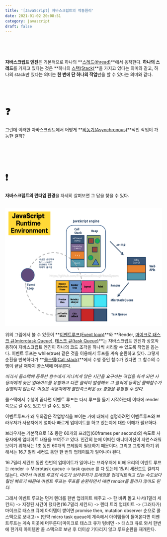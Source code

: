 ```yaml
---
title: '[JavaScript] 자바스크립트의 작동원리'
date: 2021-01-02 20:08:51
category: javascript
draft: false
---
```


<br/>
<br/>
<br/>

**자바스크립트 엔진**은 기본적으로 하나의 **[스레드(thread)](https://goodenoughyoungyeom.netlify.app/JavaScript/[JavaScript]%20%EC%9E%90%EB%B0%94%EC%8A%A4%ED%81%AC%EB%A6%BD%ED%8A%B8%EC%9D%98%20%EC%A3%BC%EC%9A%94%EA%B0%9C%EB%85%90/#%EC%8A%A4%EB%A0%88%EB%93%9Cthread)**에서 동작한다. **하나의 스레드**를 가지고 있다는 것은 **하나의 [스택(Stack)](https://goodenoughyoungyeom.netlify.app/JavaScript/[JavaScript]%20%EC%9E%90%EB%B0%94%EC%8A%A4%ED%81%AC%EB%A6%BD%ED%8A%B8%EC%9D%98%20%EC%A3%BC%EC%9A%94%EA%B0%9C%EB%85%90/#%EC%8A%A4%ED%83%9Dstack-%EC%98%81%EC%97%AD)**을 가지고 있다는 의미와 같고, 하나의 stack만 있다는 의미는 **한 번에 단 하나의 작업**만을 할 수 있다는 의미와 같다.
<br/>
<br/>
<br/>
<br/>

# &#10067;

그런데 이러한 자바스크립트에서 어떻게 **[비동기(Asynchronous)](https://goodenoughyoungyeom.netlify.app/Web%20Development/[Web%20Development]%EB%8F%99%EA%B8%B0%EC%99%80%EB%B9%84%EB%8F%99%EA%B8%B0%EC%B2%98%EB%A6%AC/#%EB%B9%84%EB%8F%99%EA%B8%B0asynchronous)**적인 작업이 가능한 걸까?

<br/>
<br/>
<br/>

# &#10071;

**자바스크립트의 런타임 환경**을 자세히 살펴보면 그 답을 찾을 수 있다.
<br/>
<br/>

![](./images/2_runtime_environment.png)

위의 그림에서 볼 수 있듯이 **[이벤트루프(Event loop)](https://goodenoughyoungyeom.netlify.app/JavaScript/[JavaScript]%20%EC%9E%90%EB%B0%94%EC%8A%A4%ED%81%AC%EB%A6%BD%ED%8A%B8%EC%9D%98%20%EC%A3%BC%EC%9A%94%EA%B0%9C%EB%85%90/#%EC%9D%B4%EB%B2%A4%ED%8A%B8%EB%A3%A8%ED%94%84event-loop)**와 **Render, [마이크로 태스크 큐(microtask Queue)](https://goodenoughyoungyeom.netlify.app/JavaScript/[JavaScript]%20%EC%9E%90%EB%B0%94%EC%8A%A4%ED%81%AC%EB%A6%BD%ED%8A%B8%EC%9D%98%20%EC%A3%BC%EC%9A%94%EA%B0%9C%EB%85%90/#%EB%A7%88%EC%9D%B4%ED%81%AC%EB%A1%9C-%ED%83%9C%EC%8A%A4%ED%81%AC-%ED%81%90microtask-queue), [테스크 큐(task Queue)](https://goodenoughyoungyeom.netlify.app/JavaScript/[JavaScript]%20%EC%9E%90%EB%B0%94%EC%8A%A4%ED%81%AC%EB%A6%BD%ED%8A%B8%EC%9D%98%20%EC%A3%BC%EC%9A%94%EA%B0%9C%EB%85%90/#%ED%85%8C%EC%8A%A4%ED%81%AC-%ED%81%90task-queue)**는 자바스크립트 엔진과 상호작용하여 자바스크립트 엔진이 하나의 코드 조각을 하나씩 처리할 수 있도록 작업을 돕는다.
이벤트 루프는 while(true) 같은 것을 이용해서 루프를 계속 순환하고 있다. 그렇게 순환을 반복하다가 **[콜스택(Call stack)](https://goodenoughyoungyeom.netlify.app/JavaScript/[JavaScript]%20%EC%9E%90%EB%B0%94%EC%8A%A4%ED%81%AC%EB%A6%BD%ED%8A%B8%EC%9D%98%20%EC%A3%BC%EC%9A%94%EA%B0%9C%EB%85%90/#%EC%BD%9C%EC%8A%A4%ED%83%9Dcall-stack)**에서 수행 중인 함수가 있다면 그 함수의 수행이 끝날 때까지 콜스택에 머무른다.
<br/>

_따라서 콜스택에 등록한 함수에서 지나치게 많은 시간을 요구하는 작업을 하게 되면 사용자에게 늦은 업데이트를 유발하고 다른 클릭이 발생해도 그 클릭에 등록된 콜백함수가 실행되지 않는다. 이것은 사용자에게 불만족스러운 ux 경험을 유발할 수 있다._
<br/>

콜스택에서 수행이 끝나면 이벤트 루프는 다시 루프를 돌기 시작하는데 이때에 render 쪽으로 갈 수도 있고 안 갈 수도 있다.
<br/>

이벤트루프가 왜 위와같은 작업방식을 보이는 가에 대해서 설명하려면 이벤트루프와 브라우저가 사용자에게 얼마나 빠르게 업데이트를 하고 있는지에 대한 이해가 필요하다.
<br/>

브라우저는 기본적으로 1초 동안 60개의 프레임(60frames per second)의 속도로 사용자에게 업데이트 내용을 보여주고 있다. 인간의 눈에 어떠한 애니메이션이 자연스러워 보이기 위해서는 1초 동안 60개의 프레임이 필요하기 때문이다. 그리고 그렇게 하기 위해서는 16.7 밀리 세컨드 동안 한 번의 업데이트가 일어나야 된다.
<br/>

16.7밀리 세컨드 동안 한번의 업데이트가 일어나는 브라우저에 비해 우리의 이벤트 루프는 render → Microtask queue → task queue 를 다 도는데 1밀리 세컨드도 걸리지 않는다. _따라서 이벤트 루프의 속도가 브라우저가 프레임을 업데이트하고 있는 속도보다 훨씬 빠르기 때문에 이벤트 루프는 루프를 순환하면서 매번 render를 들리지 않아도 된다._
<br/>

그래서 이벤트 루프는 먼저 렌더를 한번 업데이트 해주고 -> 한 바퀴 돌고 나서(1밀리 세컨드) -> 지정된 시간이 됐다면(16.7밀리 세컨드) -> 렌더 트리 업데이트 -> (그러다가) 마이크로 태스크 큐에 아이템이 쌓이면 promise then, mutation observer 순으로 콜스택으로 보내고-> (만약 micro task queue에 계속해서 아이템들이 들어온다면 이벤트루프는 계속 이곳에 머무른다)마이크로 태스크 큐가 텅비면 -> 태스크 큐로 와서 한번에 한가지 아이템만 콜 스택으로 보낸 후 더이상 기다리지 않고 루프순환을 재개한다.
